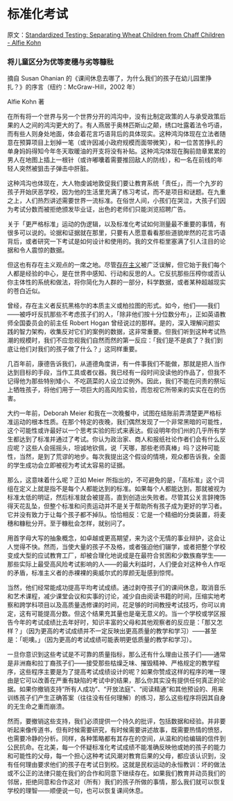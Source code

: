 # 标准化考试

原文：[Standardized Testing: Separating Wheat Children from Chaff Children - Alfie Kohn](https://www.alfiekohn.org/article/standardized-testing/)

### 将儿童区分为优等麦穗与劣等糠秕

摘自 Susan Ohanian 的《课间休息去哪了，为什么我们的孩子在幼儿园里挣扎？》的序言（纽约：McGraw-Hill，2002 年）

Alfie Kohn 著

在所有将一个世界与另一个世界分开的鸿沟中，没有比制定政策的人与承受政策后果的人之间的鸿沟更大的了。有人燕居于奥林匹斯山之颠，绣口吐露着法令巧语，而有些人则身处地面，体会着花言巧语背后的具体现实。这种鸿沟体现在立法者随意在预算项目上划掉一笔（或许因减小政府规模而面带微笑），和一位苦苦挣扎的单身妈妈得知今年冬天取暖油的开支将没有补贴。这种鸿沟体现在胸前勋章累累的男人在地图上插上一根针（或许嘟囔着需要推回敌人的防线），和一名在前线的年轻人突然被狙击子弹击中肝脏。

这种鸿沟也体现在，大人物虔诚地敦促我们要让教育系统「责任」，而一个九岁的孩子开始厌恶学校，因为他的生活里充满了练习考试，而不是项目和谜题。在九重之上，人们热烈讲述需要世界一流标准。在俗世人间，小孩们在哭泣，大孩子们因为考试分数而被拒绝颁发毕业证，出色的老师们只能浏览招聘广告。

关于「更严格标准」运动的伪逻辑，以及标准化考试如何测量最不重要的事情，有很多可以说的。论据和证据就在那里，只要有人愿意看看那些道貌岸然的花言巧语背后，或者研究一下考试是如何设计和使用的。我的文件柜里塞满了引人注目的论据和令人震惊的数据。

但这也有存在主义观点的一席之地。尽管[存在主义](https://www.alfiekohn.org/miscellaneous/existentialism.htm)被广泛误解，但它始于我们每个人都是经验的中心，是在世界中感知、行动和反思的人。它反抗那些压榨你或否认你主体性的系统和做法，将你简化为人群的一部分，科学数据，或者某种超越现实的苍白近似。

曾经，存在主义者反抗黑格尔的本质主义或柏拉图的形式。如今，他们——我们——被呼吁反抗那些不考虑孩子们的人，「除非他们按十分位数分布」，正如英语教师全国委员会的前主任 Robert Hogan 曾经说过的那样。是的，深入理解问题实践的智力架构，收集反对它们的案例的数据，这非常重要。但我们听到这种考试热潮的规模时，我们不应忽视我们自然而然的第一反应：「我们是不是疯了？我们到底让他们对我们的孩子做了什么？」这同样重要。

几百年前，康德告诉我们，从道德角度讲，有一件事我们不能做，那就是把人当作达到目标的手段，当作工具或者仪器。我已经有一段时间没读他的作品了，但我不记得他为那些特别矮小、不吃蔬菜的人设立过例外。因此，我们不能在问责的祭坛上牺牲孩子，将他们用于一项巨大的高风险实验，而忽视它所带来的实实在在的伤害。

大约一年前，Deborah Meier 和我在一次晚餐中，试图在结账前弄清楚更严格标准运动的根本性质。在那个特定的夜晚，我们偶然发现了一个非常黑暗的可能性，这个可能性或许最好以一个思考实验的形式来表达。假设明年你们州的几乎所有学生都达到了标准并通过了考试。你认为政治家、商人和报纸社论作者们会有什么反应呢？这些人会摇摇头，坦诚地钦佩，说「天哪，那些老师真棒」吗？这种可能性，当然，是到了荒谬的地步。每次我提出这个假设的情境，观众都告诉我，全面的学生成功会立即被视为考试太容易的证据。

那么，这意味着什么呢？正如 Meier 所指出的，不可避免的是，「高标准」这个词组在定义上就是指不是每个人都能达到的标准。如果每个人都能达到，那就被视为标准太低的明证，然后标准就会被提高，直到创造出失败者。尽管其公关言辞掩饰得天花乱坠，但整个标准和问责运动并不是关于帮助所有孩子成为更好的学习者。它并没有致力于让每个孩子都不掉队。恰恰相反：它是一个精细的分类装置，将麦穗和糠秕分开。至于糠秕会怎样，就别问了。

用首字母大写的抽象概念，如卓越或更高期望，来为这个无情的事业辩护，这会让人觉得不快。然而，当使大量的孩子不及格，或者强迫他们辍学，或者把整个学校变成大型的应试教育工厂，却被合理化地说成是在最符合贫困和少数族裔学生——那些实际上最受高风险考试影响的人——的最大利益时，人们便会对这种令人作呕的矛盾，标准主义者的赤裸裸的奥威尔式的厚颜无耻感到惊愕。

当然，他们经常能成功提高平均考试成绩。通过剥夺孩子们的课间休息，取消音乐和艺术课程，减少课堂会议和实事的讨论，减少自由阅读书籍的时间，压缩实地考察和跨学科项目以及高质量选修课的时间，花足够的时间教授考试技巧，你可以肯定，这有可能提高分数。但这个结果充其量也是毫无意义的。当一个学校或学区报告今年的考试成绩比去年好时，知识丰富的父母和其他观察者的反应是：「那又怎样？」（因为更高的考试成绩并不一定反映出更高质量的教学和学习）——甚至是：「呃噢。」（因为更高的考试成绩可能表明更低质量的教学和学习）。

一旦你意识到这些考试是不可靠的质量指标，那么还有什么理由让孩子们——通常是非洲裔和拉丁裔孩子们——接受那些枯燥乏味、摧毁精神、严格规定的教学程序，这些程序主要是为了提高考试成绩设计的呢？如果你赞成这样的程序的唯一理由是它可以改善在严重有缺陷的考试中的结果，那么你其实没有提供任何真正的论据。如果你撤销支持“所有人成功”、“开放法庭”、“阅读精通”和其他预设的、用来训练孩子们产生正确答案（往往没有任何理解）的练习，那么这些程序将因其自身的无生命之重而崩溃。

然而，要撤销这些支持，我们必须提供一个持久的批评，包括数据和经验。并非要听起来像传道书，但有时候需要研究，有时候需要讲述故事，既需要热情的愤怒，也需要冷静的分析。同样，各种策略都有其存在的空间，从温和的给编辑的信件到公民抗命。在北美，每一个怀疑标准化考试成绩不能准确反映他或她的孩子的能力和可能性的父母，每一个担心这种考试风潮对教育后果的父母，都应该认识到，没有任何理由要求他们的孩子在考试日到校。这就是民权运动的永恒教训：坏的做法或不公正的法律只能在我们的合作和同意下继续存在。如果我们教育并动员我们的邻居，拒绝同意和合作这对（所有）我们的孩子所做的事情，那么我们就可以恢复学校的理智——顺便说一句，也可以恢复课间休息。